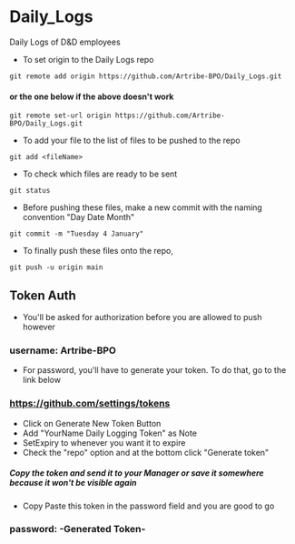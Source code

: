 # Daily_Logs
Daily Logs of D&amp;D employees

- To set origin to the Daily Logs repo 
```
git remote add origin https://github.com/Artribe-BPO/Daily_Logs.git
```
#### or the one below if the above doesn't work
```
git remote set-url origin https://github.com/Artribe-BPO/Daily_Logs.git
```
- To add your file to the list of files to be pushed to the repo
```
git add <fileName>
```
- To check which files are ready to be sent
```
git status
```
- Before pushing these files, make a new commit with the naming convention "Day Date Month"

```
git commit -m "Tuesday 4 January" 
```
- To finally push these files onto the repo,

```
git push -u origin main
```

## Token Auth
- You'll be asked for authorization before you are allowed to push however

### username: Artribe-BPO

- For password, you'll have to generate your token. To do that, go to the link below

 ### https://github.com/settings/tokens
- Click on Generate New Token Button
- Add "YourName Daily Logging Token" as Note
- SetExpiry to whenever you want it to expire
- Check the "repo" option and at the bottom click "Generate token"
##### Copy the token and send it to your Manager or save it somewhere because it won't be visible again
- Copy Paste this token in the password field and you are good to go

### password: -Generated Token-
